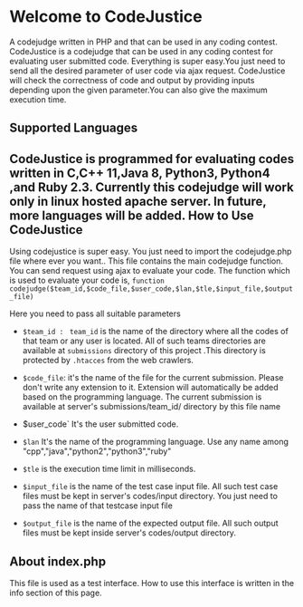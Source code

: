 Welcome to CodeJustice
===================


A codejudge written in PHP and that can be used in any coding contest.
CodeJustice is a codejudge that can be used in any coding contest for evaluating user submitted code. Everything is super easy.You just need to send all the desired parameter of user code via ajax request. CodeJustice will check the correctness of code and output by providing inputs depending upon the given parameter.You can also give the maximum execution time.

Supported Languages
----------------------------
CodeJustice is programmed for evaluating codes written in C,C++ 11,Java 8, Python3, Python4 ,and Ruby 2.3. Currently this codejudge will work only in linux hosted apache server. In future, more languages will be added.
How to Use CodeJustice
-------------------------------
Using codejustice is super easy. You just need to import the codejudge.php file where ever you want.. This file contains the main codejudge function. You can send request using ajax to evaluate your code.  The function which is used to evaluate your code is,
`function codejudge($team_id,$code_file,$user_code,$lan,$tle,$input_file,$output_file)`

Here you need to pass all suitable parameters

 - `$team_id : `
 `team_id` is the name of the directory where all the codes of that team or any user is located. All of such teams directories are available at `submissions` directory of this project .This directory is protected by `.htacces` from the web crawlers.
 - `$code_file`:
	 it's the name of the file for the current submission. Please don't write any extension to it. Extension will automatically be added based on the programming language. The current submission is available at server's submissions/team_id/ directory by this file name
 - $user_code`
  It's the user submitted code.
  
 - `$lan`
   It's the name of the programming language. Use any name among "cpp","java","python2","python3","ruby"
   
 - `$tle` is the execution time limit in milliseconds.
 - `$input_file` is the name of the test case input file. All such test case files must be kept in server's codes/input directory. You just need to pass the name of that testcase input file
 - `$output_file` is the name of the expected output file. All such output files must be kept inside server's codes/output directory.

 

About index.php
---------------------
This file is used as a test interface. How to use this interface is written in the info section of this page.



